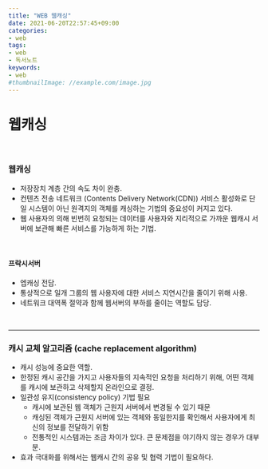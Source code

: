 ```yaml
---
title: "WEB 웹캐싱"
date: 2021-06-20T22:57:45+09:00
categories:
- web
tags:
- web
- 독서노트
keywords:
- web
#thumbnailImage: //example.com/image.jpg
---
```


<!--more-->
# 웹캐싱

&nbsp;

### 웹캐싱

- 저장장치 계층 간의 속도 차이 완충.
- 컨텐츠 전송 네트워크 (Contents Delivery Network(CDN)) 서비스 활성화로 단일 시스템이 아닌 원격지의 객체를 캐싱하는 기법의 중요성이 커지고 있다. 
- 웹 사용자의 의해 빈번히 요청되는 데이터를 사용자와 지리적으로 가까운 웹캐시 서버에 보관해 빠른 서비스를 가능하게 하는 기법.

&nbsp;

#### 프락시서버
- 엡캐싱 전담.
- 통상적으로 일개 그룹의 웹 사용자에 대한 서비스 지연시간을 줄이기 위해 사용.
- 네트워크 대역폭 절약과 함께 웹서버의 부하를 줄이는 역할도 담당.

&nbsp;

-----

### 캐시 교체 알고리즘 (cache replacement algorithm)
- 캐시 성능에 중요한 역할.
- 한정된 캐시 공간을 가지고 사용자들의 지속적인 요청을 처리하기 위해, 어떤 객체를 캐시에 보관하고 삭제할지 온라인으로 결정.
- 일관성 유지(consistency policy) 기법 필요
  - 캐시에 보관된 웹 객체가 근원지 서버에서 변경될 수 있기 때문 
  - 캐싱된 객체가 근원지 서버에 있는 객체와 동일한지를 확인해서 사용자에게 최신의 정보를 전달하기 위함
  - 전통적인 시스템과는 조금 차이가 있다. 큰 문제점을 야기하지 않는 경우가 대부분.
- 효과 극대화를 위해서는 웹캐시 간의 공유 및 협력 기법이 필요하다.